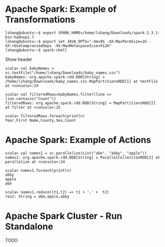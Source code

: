 # Apache Spark: Example of Transformations

```commandline
lshang@ubuntu:~$ export SPARK_HOME=/home/lshang/Downloads/spark-2.3.1-bin-hadoop2.7
lshang@ubuntu:~$ export set JAVA_OPTS="-Xmx9G -XX:MaxPermSize=2G -XX:+UseCompressedOops -XX:MaxMetaspaceSize=512m"
lshang@ubuntu:~$ spark-shell
```
Show header
```commandline
scala> val babyNames = sc.textFile("/home/lshang/Downloads/baby_names.csv")
babyNames: org.apache.spark.rdd.RDD[String] = /home/lshang/Downloads/baby_names.csv MapPartitionsRDD[1] at textFile at <console>:24

scala> val filteredRows=babyNames.filter(line => line.contains("Count"))
filteredRows: org.apache.spark.rdd.RDD[String] = MapPartitionsRDD[2] at filter at <console>:25

scala> filteredRows.foreach(println)
Year,First Name,County,Sex,Count
```

# Apache Spark: Example of Actions 
```commandline
scala> val names1 = sc.parallelize(List("abe", "abby", "apple"))
names1: org.apache.spark.rdd.RDD[String] = ParallelCollectionRDD[2] at parallelize at <console>:24

scala> names1.foreach(println)
abby
apple
abe

scala> names1.reduce((t1,t2) => t1 + ',' +  t2)
res2: String = abe,apple,abby
```

# Apache Spark Cluster - Run Standalone
TODO

